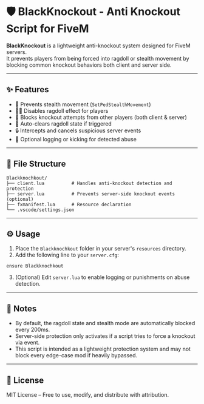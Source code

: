# 🛡️ BlackKnockout - Anti Knockout Script for FiveM

**BlackKnockout** is a lightweight anti-knockout system designed for FiveM servers.  
It prevents players from being forced into ragdoll or stealth movement by blocking common knockout behaviors both client and server side.

---

## ✨ Features

- 🚫 Prevents stealth movement (`SetPedStealthMovement`)
- 🧍‍♂️ Disables ragdoll effect for players
- 🛑 Blocks knockout attempts from other players (both client & server)
- 🧼 Auto-clears ragdoll state if triggered
- 🔒 Intercepts and cancels suspicious server events
- 🔔 Optional logging or kicking for detected abuse

---

## 📁 File Structure

```
Blackknochkout/
├── client.lua          # Handles anti-knockout detection and protection
├── server.lua          # Prevents server-side knockout events (optional)
├── fxmanifest.lua      # Resource declaration
└── .vscode/settings.json
```

---

## ⚙️ Usage

1. Place the `Blackknochkout` folder in your server's `resources` directory.
2. Add the following line to your `server.cfg`:

```
ensure Blackknochkout
```

3. (Optional) Edit `server.lua` to enable logging or punishments on abuse detection.

---

## 🔧 Notes

- By default, the ragdoll state and stealth mode are automatically blocked every 200ms.
- Server-side protection only activates if a script tries to force a knockout via event.
- This script is intended as a lightweight protection system and may not block every edge-case mod if heavily bypassed.

---

## 📜 License

MIT License – Free to use, modify, and distribute with attribution.
